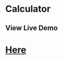 # Calculator
## View Live Demo 
<h1>  <a href="https://divya6265.github.io/Calculator/">Here</a> </h1>
